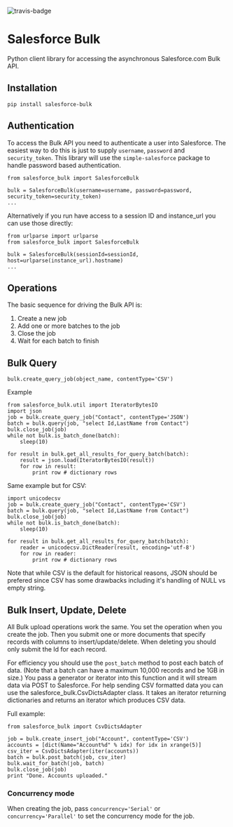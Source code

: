 ![travis-badge](https://travis-ci.org/heroku/salesforce-bulk.svg?branch=master)

# Salesforce Bulk

Python client library for accessing the asynchronous Salesforce.com Bulk API.

## Installation

```pip install salesforce-bulk```

## Authentication

To access the Bulk API you need to authenticate a user into Salesforce. The easiest
way to do this is just to supply `username`, `password` and `security_token`. This library
will use the `simple-salesforce` package to handle password based authentication.

```
from salesforce_bulk import SalesforceBulk

bulk = SalesforceBulk(username=username, password=password, security_token=security_token)
...
```

Alternatively if you run have access to a session ID and instance_url you can use
those directly:

```
from urlparse import urlparse
from salesforce_bulk import SalesforceBulk

bulk = SalesforceBulk(sessionId=sessionId, host=urlparse(instance_url).hostname)
...
```

## Operations

The basic sequence for driving the Bulk API is:

1. Create a new job
2. Add one or more batches to the job
3. Close the job
4. Wait for each batch to finish


## Bulk Query

`bulk.create_query_job(object_name, contentType='CSV')`

Example
```
from salesforce_bulk.util import IteratorBytesIO
import json
job = bulk.create_query_job("Contact", contentType='JSON')
batch = bulk.query(job, "select Id,LastName from Contact")
bulk.close_job(job)
while not bulk.is_batch_done(batch):
    sleep(10)

for result in bulk.get_all_results_for_query_batch(batch):
    result = json.load(IteratorBytesIO(result))
    for row in result:
        print row # dictionary rows
```

Same example but for CSV:

```
import unicodecsv
job = bulk.create_query_job("Contact", contentType='CSV')
batch = bulk.query(job, "select Id,LastName from Contact")
bulk.close_job(job)
while not bulk.is_batch_done(batch):
    sleep(10)

for result in bulk.get_all_results_for_query_batch(batch):
    reader = unicodecsv.DictReader(result, encoding='utf-8')
    for row in reader:
        print row # dictionary rows
```

Note that while CSV is the default for historical reasons, JSON should be prefered since CSV
has some drawbacks including it's handling of NULL vs empty string.


## Bulk Insert, Update, Delete

All Bulk upload operations work the same. You set the operation when you create the
job. Then you submit one or more documents that specify records with columns to
insert/update/delete. When deleting you should only submit the Id for each record.

For efficiency you should use the `post_batch` method to post each batch of
data. (Note that a batch can have a maximum 10,000 records and be 1GB in size.)
You pass a generator or iterator into this function and it will stream data via
POST to Salesforce. For help sending CSV formatted data you can use the
salesforce_bulk.CsvDictsAdapter class. It takes an iterator returning dictionaries
and returns an iterator which produces CSV data.

Full example:

```
from salesforce_bulk import CsvDictsAdapter

job = bulk.create_insert_job("Account", contentType='CSV')
accounts = [dict(Name="Account%d" % idx) for idx in xrange(5)]
csv_iter = CsvDictsAdapter(iter(accounts))
batch = bulk.post_batch(job, csv_iter)
bulk.wait_for_batch(job, batch)
bulk.close_job(job)
print "Done. Accounts uploaded."
```

### Concurrency mode

When creating the job, pass `concurrency='Serial'` or `concurrency='Parallel'` to set the
concurrency mode for the job.
